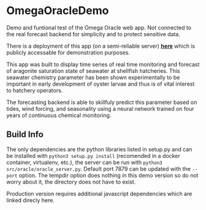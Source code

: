# OmegaOracleDemo

Demo and funtional test of the Omega Oracle web app. Not connected to the real 
forecast backend for simplicity and to protect sensitive data.

There is a deployment of this app (on a semi-reliable server) 
[__here__](https://oracle.cameronpallen.com/netarts#) which is publicly accessable 
for demonstration purposes.

This app was built to display time series of real time monitoring and forecast
of aragonite saturation state of seawater at shellfish hatcheries.
This seawater chemistry parameter has been shown experimentally to be important
in early development of oyster larvae and thus is of vital interest to hatchery
operators.

The forecasting backend is able to skillfuly predict this parameter based on
tides, wind forcing, and seasonality using a neural network trained on four
years of continuous chemical monitoring.

## Build Info

The only dependencies are the python libraries listed in setup.py and can be
installed with ```python3 setup.py install``` (recomended in a docker container,
virtualenv, etc.), the server
can be run with ```python3 src/oracle/oracle_server.py```. Default port 7879 can be
updated with the `--port` option. The tempdir option does nothing in this demo
version so do not worry about it, the directory does not have to exist.

Production version requires additional javascript dependencies which are linked
direcly here.
